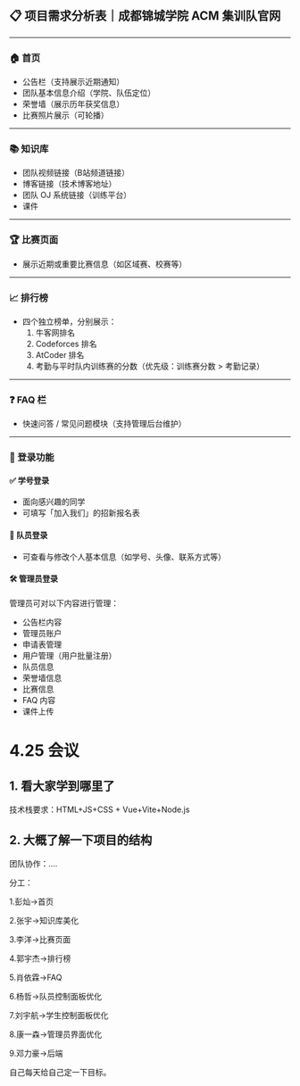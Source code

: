 ## 📋 项目需求分析表｜成都锦城学院 ACM 集训队官网

------

### 🏠 首页

- 公告栏（支持展示近期通知）
- 团队基本信息介绍（学院、队伍定位）
- 荣誉墙（展示历年获奖信息）
- 比赛照片展示（可轮播）

------

### 📚 知识库

- 团队视频链接（B站频道链接）
- 博客链接（技术博客地址）
- 团队 OJ 系统链接（训练平台）
- 课件

------

### 🏆 比赛页面

- 展示近期或重要比赛信息（如区域赛、校赛等）

------

### 📈 排行榜

- 四个独立榜单，分别展示：
  1. 牛客网排名
  2. Codeforces 排名
  3. AtCoder 排名
  3. 考勤与平时队内训练赛的分数（优先级：训练赛分数 > 考勤记录）

------

### ❓ FAQ 栏

- 快速问答 / 常见问题模块（支持管理后台维护）

------

### 🔐 登录功能 

#### ✅ 学号登录

- 面向感兴趣的同学
- 可填写「加入我们」的招新报名表

#### 👤 队员登录

- 可查看与修改个人基本信息（如学号、头像、联系方式等）

#### 🛠️ 管理员登录

管理员可对以下内容进行管理：

- 公告栏内容
- 管理员账户
- 申请表管理
- 用户管理（用户批量注册）
- 队员信息
- 荣誉墙信息
- 比赛信息
- FAQ 内容
- 课件上传



# 4.25 会议

## 1. 看大家学到哪里了

技术栈要求：HTML+JS+CSS + Vue+Vite+Node.js

## 2. 大概了解一下项目的结构

团队协作：....

分工：

1.彭灿->首页

2.张宇->知识库美化

3.李洋->比赛页面

4.郭宇杰->排行榜

5.肖依霖->FAQ

6.杨哲->队员控制面板优化

7.刘宇航->学生控制面板优化

8.康一森->管理员界面优化

9.邓力豪->后端

自己每天给自己定一下目标。



